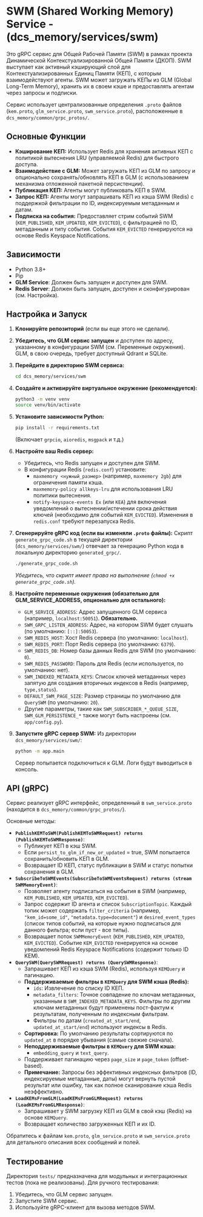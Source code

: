 # SWM (Shared Working Memory) Service - (dcs_memory/services/swm)

Это gRPC сервис для Общей Рабочей Памяти (SWM) в рамках проекта Динамической Контекстуализированной Общей Памяти (ДКОП).
SWM выступает как активный кэширующий слой для Контекстуализированных Единиц Памяти (КЕП), с которым взаимодействуют агенты. SWM может загружать КЕПы из GLM (Global Long-Term Memory), хранить их в своем кэше и предоставлять агентам через запросы и подписки.

Сервис использует централизованные определения `.proto` файлов (`kem.proto`, `glm_service.proto`, `swm_service.proto`), расположенные в `dcs_memory/common/grpc_protos/`.

## Основные Функции

*   **Кэширование КЕП:** Использует Redis для хранения активных КЕП с политикой вытеснения LRU (управляемой Redis) для быстрого доступа.
*   **Взаимодействие с GLM:** Может загружать КЕП из GLM по запросу и опционально сохранять/обновлять КЕП в GLM (с использованием механизма отложенной пакетной персистенции).
*   **Публикация КЕП:** Агенты могут публиковать КЕП в SWM.
*   **Запрос КЕП:** Агенты могут запрашивать КЕП из кэша SWM (Redis) с поддержкой фильтрации по ID, индексируемым метаданным и датам.
*   **Подписка на события:** Предоставляет стрим событий SWM (`KEM_PUBLISHED`, `KEM_UPDATED`, `KEM_EVICTED`), с фильтрацией по ID, метаданным и типу события. События `KEM_EVICTED` генерируются на основе Redis Keyspace Notifications.

## Зависимости

*   Python 3.8+
*   Pip
*   **GLM Service**: Должен быть запущен и доступен для SWM.
*   **Redis Server**: Должен быть запущен, доступен и сконфигурирован (см. Настройка).

## Настройка и Запуск

1.  **Клонируйте репозиторий** (если вы еще этого не сделали).

2.  **Убедитесь, что GLM сервис запущен** и доступен по адресу, указанному в конфигурации SWM (см. Переменные окружения). GLM, в свою очередь, требует доступный Qdrant и SQLite.

3.  **Перейдите в директорию SWM сервиса:**
    ```bash
    cd dcs_memory/services/swm
    ```

4.  **Создайте и активируйте виртуальное окружение (рекомендуется):**
    ```bash
    python3 -m venv venv
    source venv/bin/activate
    ```

5.  **Установите зависимости Python:**
    ```bash
    pip install -r requirements.txt
    ```
    (Включает `grpcio`, `aioredis`, `msgpack` и т.д.)

6.  **Настройте ваш Redis сервер:**
    *   Убедитесь, что Redis запущен и доступен для SWM.
    *   В конфигурации Redis (`redis.conf`) установите:
        *   `maxmemory <нужный_размер>` (например, `maxmemory 2gb`) для ограничения памяти кэша.
        *   `maxmemory-policy allkeys-lru` для использования LRU политики вытеснения.
        *   `notify-keyspace-events Ex` (или `KEA`) для включения уведомлений о вытеснении/истечении срока действия ключей (необходимо для событий `KEM_EVICTED`). Изменения в `redis.conf` требуют перезапуска Redis.

7.  **Сгенерируйте gRPC код (если вы изменяли `.proto` файлы):**
    Скрипт `generate_grpc_code.sh` в текущей директории (`dcs_memory/services/swm/`) отвечает за генерацию Python кода в локальную директорию `generated_grpc/`.
    ```bash
    ./generate_grpc_code.sh
    ```
    *Убедитесь, что скрипт имеет права на выполнение (`chmod +x generate_grpc_code.sh`).*

7.  **Настройте переменные окружения (обязательно для GLM_SERVICE_ADDRESS, опционально для остального):**
    *   `GLM_SERVICE_ADDRESS`: Адрес запущенного GLM сервиса (например, `localhost:50051`). **Обязательно.**
    *   `SWM_GRPC_LISTEN_ADDRESS`: Адрес, на котором SWM будет слушать (по умолчанию: `[::]:50053`).
    *   `SWM_REDIS_HOST`: Хост Redis сервера (по умолчанию: `localhost`).
    *   `SWM_REDIS_PORT`: Порт Redis сервера (по умолчанию: `6379`).
    *   `SWM_REDIS_DB`: Номер базы данных Redis для SWM (по умолчанию: `0`).
    *   `SWM_REDIS_PASSWORD`: Пароль для Redis (если используется, по умолчанию: нет).
    *   `SWM_INDEXED_METADATA_KEYS`: Список ключей метаданных через запятую для создания вторичных индексов в Redis (например, `type,status`).
    *   `DEFAULT_SWM_PAGE_SIZE`: Размер страницы по умолчанию для `QuerySWM` (по умолчанию: `20`).
    *   Другие параметры, такие как `SWM_SUBSCRIBER_*_QUEUE_SIZE`, `SWM_GLM_PERSISTENCE_*` также могут быть настроены (см. `app/config.py`).

9.  **Запустите gRPC сервер SWM:**
    Из директории `dcs_memory/services/swm/`:
    ```bash
    python -m app.main
    ```
    Сервер попытается подключиться к GLM. Логи будут выводиться в консоль.

## API (gRPC)

Сервис реализует gRPC интерфейс, определенный в `swm_service.proto` (находится в `dcs_memory/common/grpc_protos/`).

Основные методы:
*   **`PublishKEMToSWM(PublishKEMToSWMRequest) returns (PublishKEMToSWMResponse)`**:
    *   Публикует КЕП в кэш SWM.
    *   Если `persist_to_glm_if_new_or_updated` = true, SWM попытается сохранить/обновить КЕП в GLM.
    *   Возвращает ID КЕП, статус публикации в SWM и статус попытки сохранения в GLM.
*   **`SubscribeToSWMEvents(SubscribeToSWMEventsRequest) returns (stream SWMMemoryEvent)`**:
    *   Позволяет агенту подписаться на события в SWM (например, `KEM_PUBLISHED`, `KEM_UPDATED`, `KEM_EVICTED`).
    *   Запрос содержит ID агента и список `SubscriptionTopic`. Каждый топик может содержать `filter_criteria` (например, `"kem_id=some_id"`, `"metadata.type=document"`) и `desired_event_types` (список типов событий, на которые нужно подписаться для данного фильтра; если пуст - все типы).
    *   Возвращает поток `SWMMemoryEvent` (`KEM_PUBLISHED`, `KEM_UPDATED`, `KEM_EVICTED`). Событие `KEM_EVICTED` генерируется на основе уведомлений Redis Keyspace Notifications (содержит только ID KEM).
*   **`QuerySWM(QuerySWMRequest) returns (QuerySWMResponse)`**:
    *   Запрашивает КЕП из кэша SWM (Redis), используя `KEMQuery` и пагинацию.
    *   **Поддерживаемые фильтры в `KEMQuery` для SWM кэша (Redis):**
        *   `ids`: Извлечение по списку ID КЕП.
        *   `metadata_filters`: Точное совпадение по ключам метаданных, указанным в `SWM_INDEXED_METADATA_KEYS`. Фильтры по другим ключам метаданных будут применены пост-фактум к результатам, полученным по индексным фильтрам.
        *   Фильтры по датам (`created_at_start/end`, `updated_at_start/end`) используют индексы в Redis.
    *   **Сортировка:** По умолчанию результаты сортируются по `updated_at` в порядке убывания (самые свежие сначала).
    *   **Неподдерживаемые фильтры в `KEMQuery` для SWM кэша:**
        *   `embedding_query` и `text_query`.
    *   Поддерживает пагинацию через `page_size` и `page_token` (offset-based).
    *   **Примечание:** Запросы без эффективных индексных фильтров (ID, индексируемые метаданные, даты) могут вернуть пустой результат или ошибку, так как полное сканирование кэша Redis неэффективно.
*   **`LoadKEMsFromGLM(LoadKEMsFromGLMRequest) returns (LoadKEMsFromGLMResponse)`**:
    *   Запрашивает у SWM загрузку КЕП из GLM в свой кэш (Redis) на основе `KEMQuery`.
    *   Возвращает количество загруженных КЕП и их ID.

Обратитесь к файлам `kem.proto`, `glm_service.proto` и `swm_service.proto` для детального описания всех сообщений и полей.

## Тестирование

Директория `tests/` предназначена для модульных и интеграционных тестов (пока не реализованы).
Для ручного тестирования:
1.  Убедитесь, что GLM сервис запущен.
2.  Запустите SWM сервис.
3.  Используйте gRPC-клиент для вызова методов SWM.
